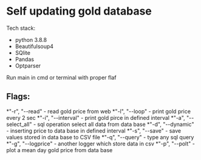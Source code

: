 # Self updating gold database
Tech stack:
* python 3.8.8
* Beautifulsoup4 
* SQlite
* Pandas
* Optparser

Run main in cmd or terminal with proper flaf

## Flags:
*"-r", "--read" - read gold price from web
*"-l", "--loop" - print gold price every 2 sec
*"-i", "--interval" - print gold pirce in defined interval
*"-a", "--select_all" - sql operation select all data from data base
*"-d", "--dynamic" - inserting price to data base in defined interval
*"-s", "--save" - save values stored in data base to CSV file
*"-q", "--query" - type any sql query
*"-g", "--logprice" - another logger which store data in csv
*"-p", "--polt" - plot a mean day gold price from data base

